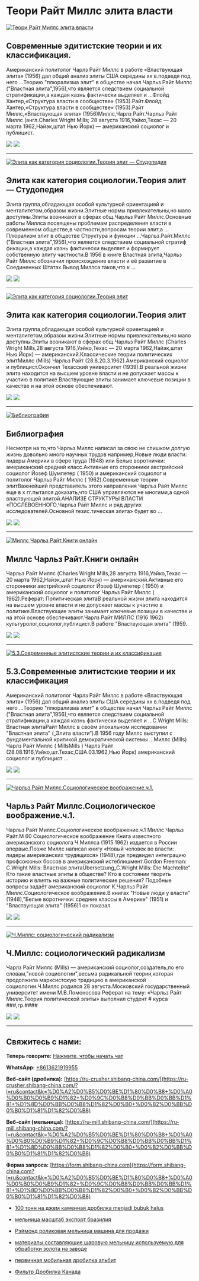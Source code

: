 # Теори Райт Миллс элита власти

<a href="https://swt.shibang-china.com/?l=ru&img&k=%D0%A2%D0%B5%D0%BE%D1%80%D0%B8+%D0%A0%D0%B0%D0%B9%D1%82+%D0%9C%D0%B8%D0%BB%D0%BB%D1%81+%D1%8D%D0%BB%D0%B8%D1%82%D0%B0+%D0%B2%D0%BB%D0%B0%D1%81%D1%82%D0%B8" target="_blank">![Теори Райт Миллс элита власти](http://static.shibang-china.com/all-800x300/2.jpg)</a>

## Современные эдитистские теории и их классификация.
Американский политолог Чарлз Райт Миллс в работе &#171;Властвующая элита&#187; (1956) дал общий анализ элиты США середины xx в.подведя под него …Теорию &quot;плюрализма элит&quot; в обществе начал Чарльз Райт Миллс (&quot;Властная элита&quot;,1956),что является следствием социальной стратификации,а каждая казнь фактически выделяет и …Флойд Хантер,&#171;Структура власти в сообществе&#187; (1953).Райт.Флойд Хантер,&#171;Структура власти в сообществе&#187; (1953).Райт Миллс,&#171;Властвующая элита&#187; (1956)Миллс,Чарлз Райт.Чарльз Райт Миллс (англ.Charles Wright Mills; 28 августа 1916,Уэйко,Техас — 20 марта 1962,Найэк,штат Нью Йорк) — американский социолог и публицист.


<a href="https://whatsapp.shibangsoft.com/WhatsApp.php" target="_blank" title="WhatsApp">![](http://static.shibang-china.com/icon/whatsapp.png)</a> <a href="https://swt.shibang-china.com/?l=ru&icon&k=%D0%A2%D0%B5%D0%BE%D1%80%D0%B8+%D0%A0%D0%B0%D0%B9%D1%82+%D0%9C%D0%B8%D0%BB%D0%BB%D1%81+%D1%8D%D0%BB%D0%B8%D1%82%D0%B0+%D0%B2%D0%BB%D0%B0%D1%81%D1%82%D0%B8" target="_blank">![](http://static.shibang-china.com/icon/chat-ru.png)</a>

---

<a href="https://swt.shibang-china.com/?l=ru&img&k=%D0%A2%D0%B5%D0%BE%D1%80%D0%B8+%D0%A0%D0%B0%D0%B9%D1%82+%D0%9C%D0%B8%D0%BB%D0%BB%D1%81+%D1%8D%D0%BB%D0%B8%D1%82%D0%B0+%D0%B2%D0%BB%D0%B0%D1%81%D1%82%D0%B8" target="_blank">![Элита как категория социологии.Теория элит — Студопедия](http://static.shibang-china.com/all-800x300/567.jpg)</a>

## Элита как категория социологии.Теория элит — Студопедия
Элита группа,обладающая особой культурной ориентацией и менталитетом,образом жизни.Элитные нормы привлекательны,но мало доступны.Элиты возникают в сферах общ.Чарльз Райт Миллс.Основные работы Миллса посвящены проблемам распределения власти в современном обществе,в частности,вопросам теории элит,а …Плюрализм элит в обществе Структура и функции …Чарльз.Райт.Миллс (&quot;Властная элита&quot;,1956),что является следствием социальной стратиф фикации,а каждая казнь фактически выделяет и формирует собственную элиту частности.В 1956 в книге Властная элита,Чарльз Райт Миллс обозначил происхождение власти и её развитие в Соединенных Штатах.Вывод Миллса таков,что к …


<a href="https://whatsapp.shibangsoft.com/WhatsApp.php" target="_blank" title="WhatsApp">![](http://static.shibang-china.com/icon/whatsapp.png)</a> <a href="https://swt.shibang-china.com/?l=ru&icon&k=%D0%A2%D0%B5%D0%BE%D1%80%D0%B8+%D0%A0%D0%B0%D0%B9%D1%82+%D0%9C%D0%B8%D0%BB%D0%BB%D1%81+%D1%8D%D0%BB%D0%B8%D1%82%D0%B0+%D0%B2%D0%BB%D0%B0%D1%81%D1%82%D0%B8" target="_blank">![](http://static.shibang-china.com/icon/chat-ru.png)</a>

---

<a href="https://swt.shibang-china.com/?l=ru&img&k=%D0%A2%D0%B5%D0%BE%D1%80%D0%B8+%D0%A0%D0%B0%D0%B9%D1%82+%D0%9C%D0%B8%D0%BB%D0%BB%D1%81+%D1%8D%D0%BB%D0%B8%D1%82%D0%B0+%D0%B2%D0%BB%D0%B0%D1%81%D1%82%D0%B8" target="_blank">![Элита как категория социологии.Теория элит](http://static.shibang-china.com/all-800x300/1128.jpg)</a>

## Элита как категория социологии.Теория элит
Элита группа,обладающая особой культурной ориентацией и менталитетом,образом жизни.Элитные нормы привлекательны,но мало доступны.Элиты возникают в сферах общ.Чарльз Райт Миллс (Charles Wright Mills,28 августа 1916,Уэйко,Техас — 20 марта 1962,Найэк,штат Нью Йорк) — американский.Классические теории политических элитМиллс (Mills) Чарльз Райт (28.8.20.3.1962).Американский социолог и публицист.Окончил Техасский университет (1939).В реальной жизни элита находится на высшем уровне власти и не допускает массы к участию в политике.Властвующие элиты занимает ключевые позиции в качестве и на этой основе обеспечивают.


<a href="https://whatsapp.shibangsoft.com/WhatsApp.php" target="_blank" title="WhatsApp">![](http://static.shibang-china.com/icon/whatsapp.png)</a> <a href="https://swt.shibang-china.com/?l=ru&icon&k=%D0%A2%D0%B5%D0%BE%D1%80%D0%B8+%D0%A0%D0%B0%D0%B9%D1%82+%D0%9C%D0%B8%D0%BB%D0%BB%D1%81+%D1%8D%D0%BB%D0%B8%D1%82%D0%B0+%D0%B2%D0%BB%D0%B0%D1%81%D1%82%D0%B8" target="_blank">![](http://static.shibang-china.com/icon/chat-ru.png)</a>

---

<a href="https://swt.shibang-china.com/?l=ru&img&k=%D0%A2%D0%B5%D0%BE%D1%80%D0%B8+%D0%A0%D0%B0%D0%B9%D1%82+%D0%9C%D0%B8%D0%BB%D0%BB%D1%81+%D1%8D%D0%BB%D0%B8%D1%82%D0%B0+%D0%B2%D0%BB%D0%B0%D1%81%D1%82%D0%B8" target="_blank">![Библиография](http://static.shibang-china.com/all-800x300/682.jpg)</a>

## Библиография
Несмотря на то,что Чарльз Миллс написал за свою не слишком долгую жизнь довольно много научных трудов например,Новые люди власти: лидеры Америки в сфере труда (1948) или Белые воротнички: американский средний класс.Активные его сторонники австрийский социолог Йозеф Шумпетер ( 1950) и американский социолог и политолог Чарльз Райт Миллс ( 1962).Современные теории элитВажнейший представитель этого направления Чарльз Райт Миллс еще в х гг.пытался доказать,что США управляются не многими,а одной властвующей элитой.АНАЛИЗЕ СТРУКТУРЫ ВЛАСТИ &#171;ПОСЛЕВОЕННОГО.Чарльз Райт Миллс и ряд других исследователей.Основной тезис.тическая элита&#187; будет во …


<a href="https://whatsapp.shibangsoft.com/WhatsApp.php" target="_blank" title="WhatsApp">![](http://static.shibang-china.com/icon/whatsapp.png)</a> <a href="https://swt.shibang-china.com/?l=ru&icon&k=%D0%A2%D0%B5%D0%BE%D1%80%D0%B8+%D0%A0%D0%B0%D0%B9%D1%82+%D0%9C%D0%B8%D0%BB%D0%BB%D1%81+%D1%8D%D0%BB%D0%B8%D1%82%D0%B0+%D0%B2%D0%BB%D0%B0%D1%81%D1%82%D0%B8" target="_blank">![](http://static.shibang-china.com/icon/chat-ru.png)</a>

---

<a href="https://swt.shibang-china.com/?l=ru&img&k=%D0%A2%D0%B5%D0%BE%D1%80%D0%B8+%D0%A0%D0%B0%D0%B9%D1%82+%D0%9C%D0%B8%D0%BB%D0%BB%D1%81+%D1%8D%D0%BB%D0%B8%D1%82%D0%B0+%D0%B2%D0%BB%D0%B0%D1%81%D1%82%D0%B8" target="_blank">![Миллс Чарльз Райт.Книги онлайн](http://static.shibang-china.com/all-800x300/1408.jpg)</a>

## Миллс Чарльз Райт.Книги онлайн
Чарльз Райт Миллс (Charles Wright Mills,28 августа 1916,Уэйко,Техас — 20 марта 1962,Найэк,штат Нью Йорк) — американский.Активные его сторонники австрийский социолог Йозеф Шумпетер ( 1950) и американский социолог и политолог Чарльз Райт Миллс ( 1962).Реферат: Политическая элитаВ реальной жизни элита находится на высшем уровне власти и не допускает массы к участию в политике.Властвующие элиты занимает ключевые позиции в качестве и на этой основе обеспечивают.Чарлз Райт МИЛЛС (1916 1962) культуролог,социолог,публицист.В работе &quot;Властвующая элита&quot; (1959.


<a href="https://whatsapp.shibangsoft.com/WhatsApp.php" target="_blank" title="WhatsApp">![](http://static.shibang-china.com/icon/whatsapp.png)</a> <a href="https://swt.shibang-china.com/?l=ru&icon&k=%D0%A2%D0%B5%D0%BE%D1%80%D0%B8+%D0%A0%D0%B0%D0%B9%D1%82+%D0%9C%D0%B8%D0%BB%D0%BB%D1%81+%D1%8D%D0%BB%D0%B8%D1%82%D0%B0+%D0%B2%D0%BB%D0%B0%D1%81%D1%82%D0%B8" target="_blank">![](http://static.shibang-china.com/icon/chat-ru.png)</a>

---

<a href="https://swt.shibang-china.com/?l=ru&img&k=%D0%A2%D0%B5%D0%BE%D1%80%D0%B8+%D0%A0%D0%B0%D0%B9%D1%82+%D0%9C%D0%B8%D0%BB%D0%BB%D1%81+%D1%8D%D0%BB%D0%B8%D1%82%D0%B0+%D0%B2%D0%BB%D0%B0%D1%81%D1%82%D0%B8" target="_blank">![5.3.Современные элитистские теории и их классификация](http://static.shibang-china.com/all-800x300/861.jpg)</a>

## 5.3.Современные элитистские теории и их классификация
Американский политолог Чарлз Райт Миллс в работе &#171;Властвующая элита&#187; (1956) дал общий анализ элиты США середины xx в.подведя под него …Теорию &quot;плюрализма элит&quot; в обществе начал Чарльз Райт Миллс (&quot;Властная элита&quot;,1956),что является следствием социальной стратификации,а каждая казнь фактически выделяет и …C.Wright Mills: Властная элитаРайт Миллс в своём эпохальном исследовании &quot;Властная элита&quot; („Элита власти“).В 1956 году Миллс выступил с фундаментальной критикой демократической системы …Миллс (Mills) Чарлз Райт Миллс ( MillsMills ) Чарлз Райт (28.08.1916,Уэйко,шт.Техас,США.03.1962,Нью Йорк) американский социолог и публицист …


<a href="https://whatsapp.shibangsoft.com/WhatsApp.php" target="_blank" title="WhatsApp">![](http://static.shibang-china.com/icon/whatsapp.png)</a> <a href="https://swt.shibang-china.com/?l=ru&icon&k=%D0%A2%D0%B5%D0%BE%D1%80%D0%B8+%D0%A0%D0%B0%D0%B9%D1%82+%D0%9C%D0%B8%D0%BB%D0%BB%D1%81+%D1%8D%D0%BB%D0%B8%D1%82%D0%B0+%D0%B2%D0%BB%D0%B0%D1%81%D1%82%D0%B8" target="_blank">![](http://static.shibang-china.com/icon/chat-ru.png)</a>

---

<a href="https://swt.shibang-china.com/?l=ru&img&k=%D0%A2%D0%B5%D0%BE%D1%80%D0%B8+%D0%A0%D0%B0%D0%B9%D1%82+%D0%9C%D0%B8%D0%BB%D0%BB%D1%81+%D1%8D%D0%BB%D0%B8%D1%82%D0%B0+%D0%B2%D0%BB%D0%B0%D1%81%D1%82%D0%B8" target="_blank">![Чарльз Райт Миллс.Социологическое воображение.ч.1.](http://static.shibang-china.com/all-800x300/815.jpg)</a>

## Чарльз Райт Миллс.Социологическое воображение.ч.1.
Чарльз Райт Миллс.Социологическое воображение.ч.1 Миллс Чарльз Райт.М 60 Социологическое воображение Книга известного американского социолога Ч.Миллса (1915 1962) издается в России впервые.Позже Миллс написал книгу &#171;Новый человек во власти: лидеры американских трудящихся&#187; (1948),где предвидел интеграцию профсоюзных боссов в американский истеблишмент.Gordon Freeman: C.Wright Mills: Властная элита&#220;bersetzung„C.Wright Mills: Die Machtelite“ Кто такие властные элиты в обществе? Кто в состоянии творить историю и влиять на важные политические решения? Подобные вопросы задаёт американский социолог К.Чарльз Райт Миллс.Социологическое воображение.В книгах &quot;Новые люди у власти&quot; (1948),&quot;Белые воротнички: средние классы в Америке&quot; (1951) и &quot;Властвующая элита&quot; (1956)1 он показал.


<a href="https://whatsapp.shibangsoft.com/WhatsApp.php" target="_blank" title="WhatsApp">![](http://static.shibang-china.com/icon/whatsapp.png)</a> <a href="https://swt.shibang-china.com/?l=ru&icon&k=%D0%A2%D0%B5%D0%BE%D1%80%D0%B8+%D0%A0%D0%B0%D0%B9%D1%82+%D0%9C%D0%B8%D0%BB%D0%BB%D1%81+%D1%8D%D0%BB%D0%B8%D1%82%D0%B0+%D0%B2%D0%BB%D0%B0%D1%81%D1%82%D0%B8" target="_blank">![](http://static.shibang-china.com/icon/chat-ru.png)</a>

---

<a href="https://swt.shibang-china.com/?l=ru&img&k=%D0%A2%D0%B5%D0%BE%D1%80%D0%B8+%D0%A0%D0%B0%D0%B9%D1%82+%D0%9C%D0%B8%D0%BB%D0%BB%D1%81+%D1%8D%D0%BB%D0%B8%D1%82%D0%B0+%D0%B2%D0%BB%D0%B0%D1%81%D1%82%D0%B8" target="_blank">![Ч.Миллс: социологический радикализм](http://static.shibang-china.com/all-800x300/600.jpg)</a>

## Ч.Миллс: социологический радикализм
Чарлз Райт Миллс (Mills) — американский социолог,создатель,по его словам,&quot;новой социологии&quot;,весьма радикальной теории,которая продолжила марксистскую традицию в американской социологии.Ч.Миллс родился 28 августа.Московский государственный университет имени М.В.Ломоносова Реферат на тему: &#171;Чарльз Райт Миллс.Теория политической элиты&#187; выполнил студент # курса ###,гр.####

<a href="https://whatsapp.shibangsoft.com/WhatsApp.php" target="_blank" title="WhatsApp">![](http://static.shibang-china.com/icon/whatsapp.png)</a> <a href="https://swt.shibang-china.com/?l=ru&icon&k=%D0%A2%D0%B5%D0%BE%D1%80%D0%B8+%D0%A0%D0%B0%D0%B9%D1%82+%D0%9C%D0%B8%D0%BB%D0%BB%D1%81+%D1%8D%D0%BB%D0%B8%D1%82%D0%B0+%D0%B2%D0%BB%D0%B0%D1%81%D1%82%D0%B8" target="_blank">![](http://static.shibang-china.com/icon/chat-ru.png)</a>

---
## Свяжитесь с нами:

**Теперь говорите:** [Нажмите, чтобы начать чат](https://swt.shibang-china.com?l=ru&contact&k=%D0%A2%D0%B5%D0%BE%D1%80%D0%B8+%D0%A0%D0%B0%D0%B9%D1%82+%D0%9C%D0%B8%D0%BB%D0%BB%D1%81+%D1%8D%D0%BB%D0%B8%D1%82%D0%B0+%D0%B2%D0%BB%D0%B0%D1%81%D1%82%D0%B8)

**WhatsApp:**  [+8613621919955](https://whatsapp.shibangsoft.com/WhatsApp.php)

**Веб-сайт (дробилка):** [https://ru-crusher.shibang-china.com/](https://ru-crusher.shibang-china.com/?l=ru&contact&k=%D0%A2%D0%B5%D0%BE%D1%80%D0%B8+%D0%A0%D0%B0%D0%B9%D1%82+%D0%9C%D0%B8%D0%BB%D0%BB%D1%81+%D1%8D%D0%BB%D0%B8%D1%82%D0%B0+%D0%B2%D0%BB%D0%B0%D1%81%D1%82%D0%B8)

**Веб-сайт (мельница):** [https://ru-mill.shibang-china.com/](https://ru-mill.shibang-china.com/?l=ru&contact&k=%D0%A2%D0%B5%D0%BE%D1%80%D0%B8+%D0%A0%D0%B0%D0%B9%D1%82+%D0%9C%D0%B8%D0%BB%D0%BB%D1%81+%D1%8D%D0%BB%D0%B8%D1%82%D0%B0+%D0%B2%D0%BB%D0%B0%D1%81%D1%82%D0%B8)

**Форма запроса:** [https://form.shibang-china.com](https://form.shibang-china.com?l=ru&contact&k=%D0%A2%D0%B5%D0%BE%D1%80%D0%B8+%D0%A0%D0%B0%D0%B9%D1%82+%D0%9C%D0%B8%D0%BB%D0%BB%D1%81+%D1%8D%D0%BB%D0%B8%D1%82%D0%B0+%D0%B2%D0%BB%D0%B0%D1%81%D1%82%D0%B8)

* [100 тонн на джем каменная дробилка menjadi bubuk halus](../133/100%20%D1%82%D0%BE%D0%BD%D0%BD%20%D0%BD%D0%B0%20%D0%B4%D0%B6%D0%B5%D0%BC%20%D0%BA%D0%B0%D0%BC%D0%B5%D0%BD%D0%BD%D0%B0%D1%8F%20%D0%B4%D1%80%D0%BE%D0%B1%D0%B8%D0%BB%D0%BA%D0%B0%20menjadi%20bubuk%20halus.md)

* [мельница масштаб экспорт бразилия](../132/%D0%BC%D0%B5%D0%BB%D1%8C%D0%BD%D0%B8%D1%86%D0%B0%20%D0%BC%D0%B0%D1%81%D1%88%D1%82%D0%B0%D0%B1%20%D1%8D%D0%BA%D1%81%D0%BF%D0%BE%D1%80%D1%82%20%D0%B1%D1%80%D0%B0%D0%B7%D0%B8%D0%BB%D0%B8%D1%8F.md)

* [Рэймонд роликовая мельница машина для продажи](../135/%D0%A0%D1%8D%D0%B9%D0%BC%D0%BE%D0%BD%D0%B4%20%D1%80%D0%BE%D0%BB%D0%B8%D0%BA%D0%BE%D0%B2%D0%B0%D1%8F%20%D0%BC%D0%B5%D0%BB%D1%8C%D0%BD%D0%B8%D1%86%D0%B0%20%D0%BC%D0%B0%D1%88%D0%B8%D0%BD%D0%B0%20%D0%B4%D0%BB%D1%8F%20%D0%BF%D1%80%D0%BE%D0%B4%D0%B0%D0%B6%D0%B8.md)

* [материалы составляющие шаровую мельницу используемую для обработки золота на заводе](../133/%D0%BC%D0%B0%D1%82%D0%B5%D1%80%D0%B8%D0%B0%D0%BB%D1%8B%20%D1%81%D0%BE%D1%81%D1%82%D0%B0%D0%B2%D0%BB%D1%8F%D1%8E%D1%89%D0%B8%D0%B5%20%D1%88%D0%B0%D1%80%D0%BE%D0%B2%D1%83%D1%8E%20%D0%BC%D0%B5%D0%BB%D1%8C%D0%BD%D0%B8%D1%86%D1%83%20%D0%B8%D1%81%D0%BF%D0%BE%D0%BB%D1%8C%D0%B7%D1%83%D0%B5%D0%BC%D1%83%D1%8E%20%D0%B4%D0%BB%D1%8F%20%D0%BE%D0%B1%D1%80%D0%B0%D0%B1%D0%BE%D1%82%D0%BA%D0%B8%20%D0%B7%D0%BE%D0%BB%D0%BE%D1%82%D0%B0%20%D0%BD%D0%B0%20%D0%B7%D0%B0%D0%B2%D0%BE%D0%B4%D0%B5.md)

* [первичная мобильная дробилка альбит](../133/%D0%BF%D0%B5%D1%80%D0%B2%D0%B8%D1%87%D0%BD%D0%B0%D1%8F%20%D0%BC%D0%BE%D0%B1%D0%B8%D0%BB%D1%8C%D0%BD%D0%B0%D1%8F%20%D0%B4%D1%80%D0%BE%D0%B1%D0%B8%D0%BB%D0%BA%D0%B0%20%D0%B0%D0%BB%D1%8C%D0%B1%D0%B8%D1%82.md)

* [Фильтр Дробилка Канада](../134/%D0%A4%D0%B8%D0%BB%D1%8C%D1%82%D1%80%20%D0%94%D1%80%D0%BE%D0%B1%D0%B8%D0%BB%D0%BA%D0%B0%20%D0%9A%D0%B0%D0%BD%D0%B0%D0%B4%D0%B0.md)